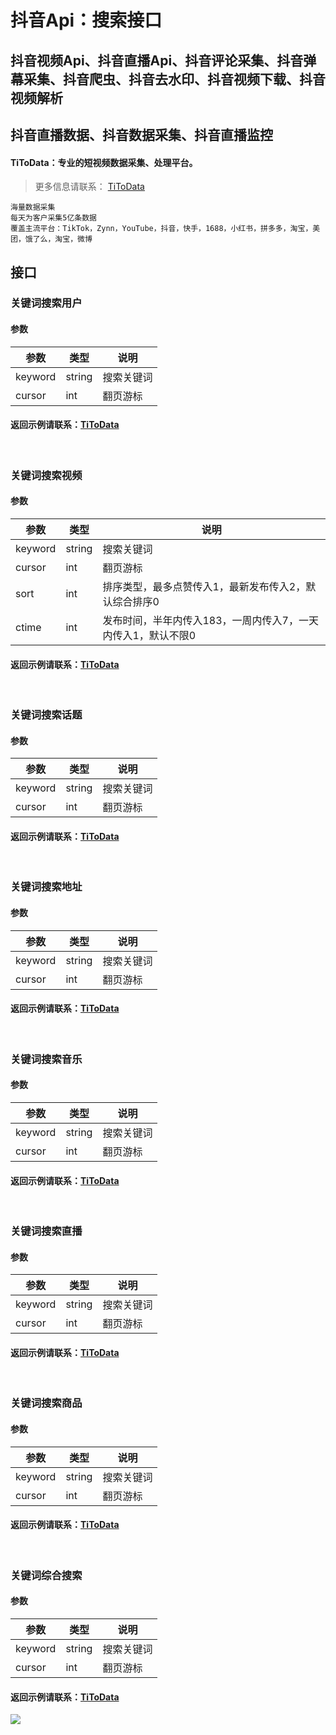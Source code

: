 # 抖音Api：搜索接口

## 抖音视频Api、抖音直播Api、抖音评论采集、抖音弹幕采集、抖音爬虫、抖音去水印、抖音视频下载、抖音视频解析
## 抖音直播数据、抖音数据采集、抖音直播监控

#### TiToData：专业的短视频数据采集、处理平台。
> 更多信息请联系： [TiToData](https://www.titodata.com/about?from=shipinapi)
```
海量数据采集
每天为客户采集5亿条数据
覆盖主流平台：TikTok，Zynn，YouTube，抖音，快手，1688，小红书，拼多多，淘宝，美团，饿了么，淘宝，微博

```





<a name="glOjx"></a>
## 接口
<a name="QhSRy"></a>
### 关键词搜索用户
<a name="hYiIb"></a>
#### 参数
| 参数 | 类型 | 说明 |
| --- | --- | --- |
| keyword | string | 搜索关键词 |
| cursor | int | 翻页游标 |

<a name="zOzBk"></a>
#### 返回示例请联系：[TiToData](https://www.titodata.com/about)
<br />

<a name="ZbxPg"></a>
### 关键词搜索视频
<a name="o5ynL"></a>
#### 参数

| 参数 | 类型 | 说明 |
| --- | --- | --- |
| keyword | string | 搜索关键词 |
| cursor | int | 翻页游标 |
| sort | int | 排序类型，最多点赞传入1，最新发布传入2，默认综合排序0 |
| ctime | int | 发布时间，半年内传入183，一周内传入7，一天内传入1，默认不限0 |

<a name="9sW9M"></a>
#### 返回示例请联系：[TiToData](https://www.titodata.com/about)
<br />

<a name="Jwyk3"></a>
### 关键词搜索话题
<a name="TRnGi"></a>
#### 参数
| 参数 | 类型 | 说明 |
| --- | --- | --- |
| keyword | string | 搜索关键词 |
| cursor | int | 翻页游标 |

<a name="uzF8D"></a>
#### 返回示例请联系：[TiToData](https://www.titodata.com/about)
<br />
<a name="KM6K1"></a>

### 关键词搜索地址
<a name="10MuR"></a>
#### 参数
| 参数 | 类型 | 说明 |
| --- | --- | --- |
| keyword | string | 搜索关键词 |
| cursor | int | 翻页游标 |

<a name="uOGHp"></a>
#### 返回示例请联系：[TiToData](https://www.titodata.com/about)
<br />
<a name="tIzqZ"></a>

### 关键词搜索音乐
<a name="Xl49I"></a>
#### 参数
| 参数 | 类型 | 说明 |
| --- | --- | --- |
| keyword | string | 搜索关键词 |
| cursor | int | 翻页游标 |

<a name="yg29p"></a>
#### 返回示例请联系：[TiToData](https://www.titodata.com/about)
<br />
<a name="0N783"></a>

### 关键词搜索直播
<a name="vtm3G"></a>
#### 参数
| 参数 | 类型 | 说明 |
| --- | --- | --- |
| keyword | string | 搜索关键词 |
| cursor | int | 翻页游标 |

<a name="qVwfg"></a>
#### 返回示例请联系：[TiToData](https://www.titodata.com/about)
<br />
<a name="CYVpw"></a>

### 关键词搜索商品
<a name="JTBi0"></a>
#### 参数
| 参数 | 类型 | 说明 |
| --- | --- | --- |
| keyword | string | 搜索关键词 |
| cursor | int | 翻页游标 |

<a name="xSKr5"></a>
#### 返回示例请联系：[TiToData](https://www.titodata.com/about)
<br />
<a name="PUkGI"></a>

### 关键词综合搜索
<a name="XRYnZ"></a>
#### 参数
| 参数 | 类型 | 说明 |
| --- | --- | --- |
| keyword | string | 搜索关键词 |
| cursor | int | 翻页游标 |

<a name="9To3A"></a>
#### 返回示例请联系：[TiToData](https://www.titodata.com/about)

![](https://visitor-badge.laobi.icu/badge?page_id=Video-Hub.douyin-api-search)